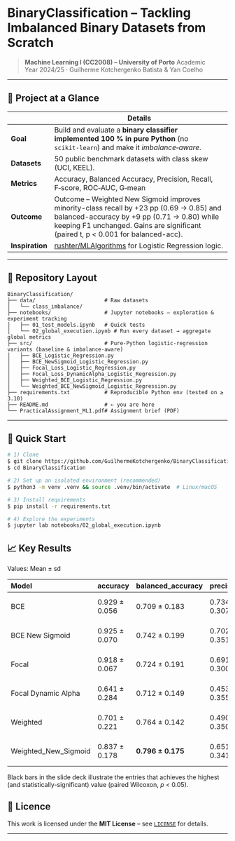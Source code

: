 # BinaryClassification – Tackling Imbalanced Binary Datasets from Scratch

> **Machine Learning I (CC2008) – University of Porto**
> Academic Year 2024/25 · Guilherme Kotchergenko Batista & Yan Coelho

---

## 🚀 Project at a Glance

|                 | Details                                                                                                                        |
| --------------- | ------------------------------------------------------------------------------------------------------------------------------ |
| **Goal**        | Build and evaluate a **binary classifier implemented 100 % in pure Python** (no `scikit‑learn`) and make it *imbalance‑aware*. |
| **Datasets**    | 50 public benchmark datasets with class skew (UCI, KEEL).                                                                   |
| **Metrics**     | Accuracy, Balanced Accuracy, Precision, Recall, F‑score, ROC‑AUC, G‑mean                                                              |
| **Outcome**     | Outcome – Weighted New Sigmoid improves minority-class recall by +23 pp (0.69 → 0.85) and balanced-accuracy by +9 pp (0.71 → 0.80) while keeping F1 unchanged. Gains are significant (paired t, p < 0.001 for balanced-acc).                                                   |
| **Inspiration** | [rushter/MLAlgorithms](https://github.com/rushter/MLAlgorithms) for Logistic Regression logic.            |

---

## 📂 Repository Layout

```
BinaryClassification/
├── data/                      # Raw datasets
│   └── class_imbalance/
├── notebooks/                 # Jupyter notebooks – exploration & experiment tracking
│   ├── 01_test_models.ipynb   # Quick tests
│   └── 02_global_execution.ipynb # Run every dataset → aggregate global metrics
├── src/                       # Pure-Python logistic-regression variants (baseline & imbalance-aware)
│   ├── BCE_Logistic_Regression.py
│   ├── BCE_NewSigmoid_Logistic_Regression.py
│   ├── Focal_Loss_Logistic_Regression.py
│   ├── Focal_Loss_DynamicAlpha_Logistic_Regression.py
│   ├── Weighted_BCE_Logistic_Regression.py
│   └── Weighted_BCE_NewSigmoid_Logistic_Regression.py
├── requirements.txt           # Reproducible Python env (tested on ≥ 3.10)
├── README.md                  # ← you are here
└── PracticalAssignment_ML1.pdf# Assignment brief (PDF)

```
---

## 🏁 Quick Start

```bash
# 1) Clone
$ git clone https://github.com/GuilhermeKotchergenko/BinaryClassification.git
$ cd BinaryClassification

# 2) Set up an isolated environment (recommended)
$ python3 -m venv .venv && source .venv/bin/activate  # Linux/macOS

# 3) Install requirements
$ pip install -r requirements.txt

# 4) Explore the experiments
$ jupyter lab notebooks/02_global_execution.ipynb
```

## 📈 Key Results

Values: Mean ± sd

| Model                | accuracy          | balanced_accuracy   | precision         | recall            | f1                | auc               |
|:---------------------|:------------------|:--------------------|:------------------|:------------------|:------------------|:------------------|
| BCE                  | 0.929 ± 0.056 | 0.709 ± 0.183       | 0.734 ± 0.307 | 0.688 ± 0.375     | 0.688 ± 0.341     | 0.874 ± 0.139     |
| BCE New Sigmoid      | 0.925 ± 0.070     | 0.742 ± 0.199       | 0.702 ± 0.351     | 0.725 ± 0.373     | 0.700 ± 0.361     | 0.861 ± 0.163     |
| Focal                | 0.918 ± 0.067     | 0.724 ± 0.191       | 0.691 ± 0.300     | 0.749 ± 0.350     | 0.701 ± 0.317 | 0.874 ± 0.140     |
| Focal Dynamic Alpha  | 0.641 ± 0.284     | 0.712 ± 0.149       | 0.453 ± 0.355     | **0.969 ± 0.074** | 0.538 ± 0.324     | 0.876 ± 0.137 |
| Weighted             | 0.701 ± 0.221     | 0.764 ± 0.142       | 0.490 ± 0.350     | 0.921 ± 0.125     | 0.560 ± 0.298     | 0.872 ± 0.140     |
| Weighted_New_Sigmoid | 0.837 ± 0.178     | **0.796 ± 0.175**   | 0.651 ± 0.341     | 0.837 ± 0.214     | 0.690 ± 0.302     | 0.865 ± 0.152     |


Black bars in the slide deck illustrate the entries that achieves the highest (and statistically-significant) value (paired Wilcoxon, *p* < 0.05).


## 📜 Licence

This work is licensed under the **MIT License** – see [`LICENSE`](LICENSE) for details.

---
